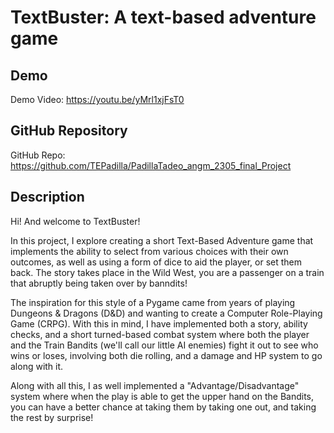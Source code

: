 # TextBuster: A text-based adventure game

## Demo
Demo Video: https://youtu.be/yMrl1xjFsT0

## GitHub Repository
GitHub Repo: https://github.com/TEPadilla/PadillaTadeo_angm_2305_final_Project

## Description
Hi! And welcome to TextBuster!

In this project, I explore creating a short Text-Based Adventure game that implements the ability to select from various choices with their own outcomes, as well as using a form of dice to aid the player, or set them back. The story takes place in the Wild West, you are a passenger on a train that abruptly being taken over by banndits!

The inspiration for this style of a Pygame came from years of playing Dungeons & Dragons (D&D) and wanting to create a Computer Role-Playing Game (CRPG). With this in mind, I have implemented both a story, ability checks, and a short turned-based combat system where both the player and the Train Bandits (we'll call our little AI enemies) fight it out to see who wins or loses, involving both die rolling, and a damage and HP system to go along with it.

Along with all this, I as well implemented a "Advantage/Disadvantage" system where when the play is able to get the upper hand on the Bandits, you can have a better chance at taking them by taking one out, and taking the rest by surprise!